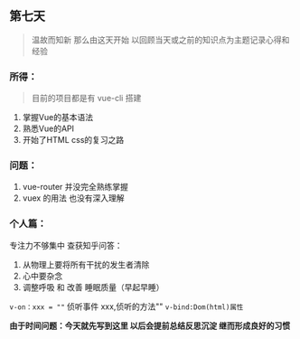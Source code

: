 ## 第七天
> 温故而知新 那么由这天开始 以回顾当天或之前的知识点为主题记录心得和经验

### 所得：
> 目前的项目都是有 vue-cli 搭建

1. 掌握Vue的基本语法
2. 熟悉Vue的API
3. 开始了HTML css的复习之路

### 问题：
1. vue-router 并没完全熟练掌握 
1. vuex 的用法 也没有深入理解

### 个人篇：
专注力不够集中 查获知乎问答：

1. 从物理上要将所有干扰的发生者清除
1. 心中要杂念
1. 调整呼吸 和 改善 睡眠质量（早起早睡）

`v-on：xxx = ""` 侦听事件 xxx,侦听的方法""
`v-bind:Dom(html)属性`

**由于时间问题：今天就先写到这里 以后会提前总结反思沉淀 继而形成良好的习惯**